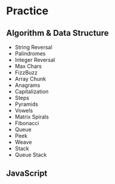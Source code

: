 # Practice

## Algorithm & Data Structure

- String Reversal
- Palindromes
- Integer Reversal
- Max Chars
- FizzBuzz
- Array Chunk
- Anagrams
- Capitalization
- Steps
- Pyramids
- Vowels
- Matrix Spirals
- Fibonacci
- Queue
- Peek
- Weave
- Stack
- Queue Stack

## JavaScript

